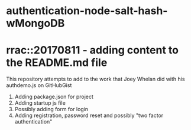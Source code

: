 # authentication-node-salt-hash-wMongoDB

# rrac::20170811 - adding content to the README.md file

This repository attempts to add to the work that Joey Whelan did with his authdemo.js on GitHubGist

1. Adding package.json for project
2. Adding startup js file
3. Possibly adding form for login
4. Adding registration, password reset and possibly "two factor authentication"